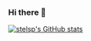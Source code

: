 ### Hi there 👋
[![stelsp's GitHub stats](https://github-readme-stats.vercel.app/api?username=stelsp)](https://github.com/stelsp/github-readme-stats)
<!--
**StelsP/StelsP** is a ✨ _special_ ✨ repository because its `README.md` (this file) appears on your GitHub profile.

Here are some ideas to get you started:

- 🔭 I’m currently working on ...
- 🌱 I’m currently learning ...
- 👯 I’m looking to collaborate on ...
- 🤔 I’m looking for help with ...
- 💬 Ask me about ...
- 📫 How to reach me: ...
- 😄 Pronouns: ...
- ⚡ Fun fact: ...
-->

